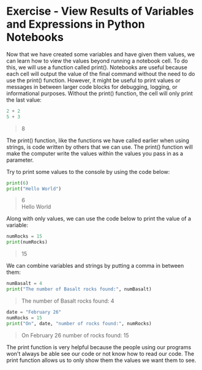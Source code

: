 # Exercise - View Results of Variables and Expressions in Python Notebooks

Now that we have created some variables and have given them values, we can learn how to view the values beyond running a notebook cell. To do this, we will use a function called print(). Notebooks are useful because each cell will output the value of the final command without the need to do use the print() function. However, it might be useful to print values or messages in between larger code blocks for debugging, logging, or informational purposes. Without the print() function, the cell will only print the last value:

```python
2 + 2
5 + 3
```

>8

The print() function, like the functions we have called earlier when using strings, is code written by others that we can use. The print() function will make the computer write the values within the values you pass in as a parameter.

Try to print some values to the console by using the code below:

```python
print(6)
print("Hello World")
```

>6  
>Hello World

Along with only values, we can use the code below to print the value of a variable:

```python
numRocks = 15
print(numRocks)
```

>15

We can combine variables and strings by putting a comma in between them:

```python
numBasalt = 4
print("The number of Basalt rocks found:", numBasalt)
```

>The number of Basalt rocks found: 4

```python
date = "February 26"
numRocks = 15
print("On", date, "number of rocks found:", numRocks)
```

>On February 26 number of rocks found: 15

The print function is very helpful because the people using our programs won't always be able see our code or not know how to read our code. The print function allows us to only show them the values we want them to see.
